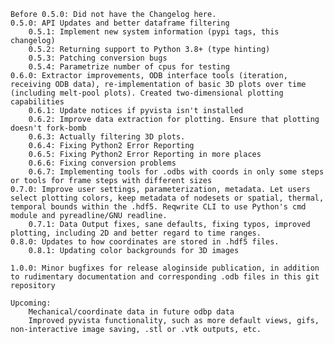     Before 0.5.0: Did not have the Changelog here.
    0.5.0: API Updates and better dataframe filtering
        0.5.1: Implement new system information (pypi tags, this changelog)
        0.5.2: Returning support to Python 3.8+ (type hinting)
        0.5.3: Patching conversion bugs
        0.5.4: Parametrize number of cpus for testing
    0.6.0: Extractor improvements, ODB interface tools (iteration, receiving ODB data), re-implementation of basic 3D plots over time (including melt-pool plots). Created two-dimensional plotting capabilities
        0.6.1: Update notices if pyvista isn't installed
        0.6.2: Improve data extraction for plotting. Ensure that plotting doesn't fork-bomb
        0.6.3: Actually filtering 3D plots.
        0.6.4: Fixing Python2 Error Reporting
        0.6.5: Fixing Python2 Error Reporting in more places
        0.6.6: Fixing conversion problems
        0.6.7: Implementing tools for .odbs with coords in only some steps or tools for frame steps with different sizes
    0.7.0: Improve user settings, parameterization, metadata. Let users select plotting colors, keep metadata of nodesets or spatial, thermal, temporal bounds within the .hdf5. Reqwrite CLI to use Python's cmd module and pyreadline/GNU readline.
        0.7.1: Data Output fixes, sane defaults, fixing typos, improved plotting, including 2D and better regard to time ranges.
    0.8.0: Updates to how coordinates are stored in .hdf5 files.
        0.8.1: Updating color backgrounds for 3D images

    1.0.0: Minor bugfixes for release aloginside publication, in addition to rudimentary documentation and corresponding .odb files in this git repository

    Upcoming:
        Mechanical/coordinate data in future odbp data
        Improved pyvista functionality, such as more default views, gifs, non-interactive image saving, .stl or .vtk outputs, etc.
